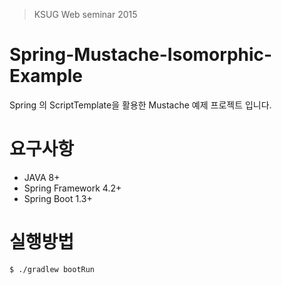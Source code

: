 > KSUG Web seminar 2015

Spring-Mustache-Isomorphic-Example
==================================

Spring 의 ScriptTemplate을 활용한 Mustache 예제 프로젝트 입니다.

# 요구사항
- JAVA 8+
- Spring Framework 4.2+
- Spring Boot 1.3+ 

# 실행방법
```
$ ./gradlew bootRun
```




